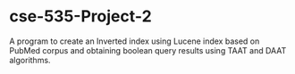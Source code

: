 # cse-535-Project-2
A program to create an Inverted index using Lucene index based on PubMed corpus and obtaining boolean query results using TAAT and DAAT algorithms.
